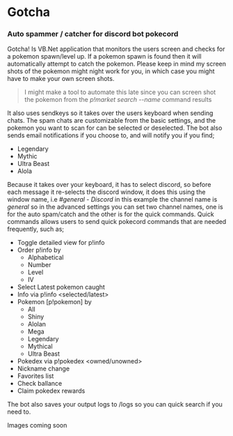 # Gotcha
### Auto spammer / catcher for discord bot pokecord

Gotcha! Is VB.Net application that monitors the users screen and checks for a pokemon spawn/level up. If a pokemon spawn is found then it will automatically attempt to catch the pokemon. Please keep in mind my screen shots of the pokemon might night work for you, in which case you might have to make your own screen shots.
> I might make a tool to automate this late since you can screen shot the pokemon from the _p!market search --name_ command results

It also uses sendkeys so it takes over the users keyboard when sending chats. The spam chats are customizable from the basic settings, and the pokemon you want to scan for can be selected or deselected. The bot also sends email notifications if you choose to, and will notify you if you find;
* Legendary
* Mythic
* Ultra Beast
* Alola

Because it takes over your keyboard, it has to select discord, so before each message it re-selects the discord window, it does this using the window name, i.e _#general - Discord_ in this example the channel name is _general_ so in the advanced settings you can set two channel names, one is for the auto spam/catch and the other is for the quick commands. Quick commands allows users to send quick pokecord commands that are needed frequently, such as;
* Toggle detailed view for p!info
* Order p!info by
  * Alphabetical
  * Number
  * Level
  * IV
* Select Latest pokemon caught
* Info via p!info <selected/latest>
* Pokemon [p!pokemon] by
  * All
  * Shiny
  * Alolan
  * Mega
  * Legendary
  * Mythical
  * Ultra Beast
* Pokedex via p!pokedex <owned/unowned>
* Nickname change
* Favorites list
* Check ballance
* Claim pokedex rewards
 
 The bot also saves your output logs to /logs so you can quick search if you need to. 
 
 Images coming soon
